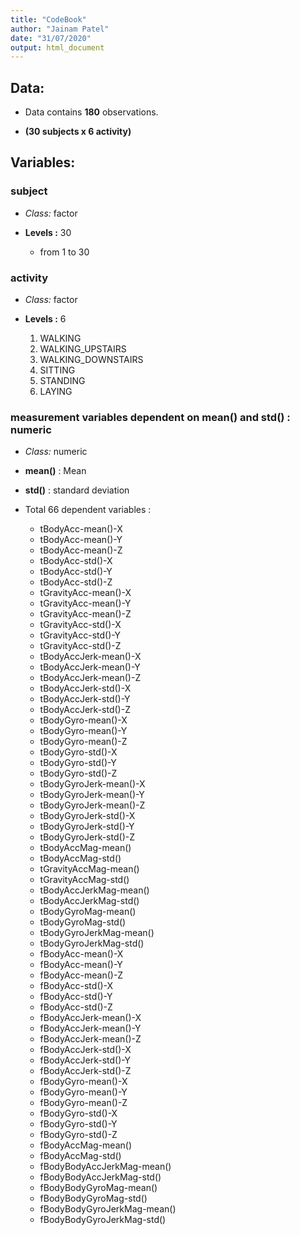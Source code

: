 ```yaml
---
title: "CodeBook"
author: "Jainam Patel"
date: "31/07/2020"
output: html_document
---
```

## **Data**: 

+ Data contains **180** observations.
 
+ **(30 subjects x 6 activity)**

## **Variables**: 

### **subject**

+ *Class:* factor

+ **Levels :** 30

  + from 1 to 30

 
### **activity**

+ *Class:* factor

+ **Levels :** 6

  1. WALKING
  2. WALKING_UPSTAIRS
  3. WALKING_DOWNSTAIRS
  4. SITTING
  5. STANDING
  6. LAYING
  
### **measurement variables dependent on mean() and std() : numeric**

+ *Class:* numeric

+ **mean()** : Mean 
+ **std()** : standard deviation

+ Total 66 dependent variables :

  + tBodyAcc-mean()-X
  + tBodyAcc-mean()-Y
  + tBodyAcc-mean()-Z
  + tBodyAcc-std()-X
  + tBodyAcc-std()-Y
  + tBodyAcc-std()-Z
  + tGravityAcc-mean()-X
  + tGravityAcc-mean()-Y
  + tGravityAcc-mean()-Z
  + tGravityAcc-std()-X
  + tGravityAcc-std()-Y
  + tGravityAcc-std()-Z
  + tBodyAccJerk-mean()-X
  + tBodyAccJerk-mean()-Y
  + tBodyAccJerk-mean()-Z
  + tBodyAccJerk-std()-X
  + tBodyAccJerk-std()-Y
  + tBodyAccJerk-std()-Z
  + tBodyGyro-mean()-X
  + tBodyGyro-mean()-Y
  + tBodyGyro-mean()-Z
  + tBodyGyro-std()-X
  + tBodyGyro-std()-Y
  + tBodyGyro-std()-Z
  + tBodyGyroJerk-mean()-X
  + tBodyGyroJerk-mean()-Y
  + tBodyGyroJerk-mean()-Z
  + tBodyGyroJerk-std()-X
  + tBodyGyroJerk-std()-Y
  + tBodyGyroJerk-std()-Z
  + tBodyAccMag-mean()
  + tBodyAccMag-std()
  + tGravityAccMag-mean()
  + tGravityAccMag-std()
  + tBodyAccJerkMag-mean()
  + tBodyAccJerkMag-std()
  + tBodyGyroMag-mean()
  + tBodyGyroMag-std()
  + tBodyGyroJerkMag-mean()
  + tBodyGyroJerkMag-std()
  + fBodyAcc-mean()-X
  + fBodyAcc-mean()-Y
  + fBodyAcc-mean()-Z
  + fBodyAcc-std()-X
  + fBodyAcc-std()-Y
  + fBodyAcc-std()-Z
  + fBodyAccJerk-mean()-X
  + fBodyAccJerk-mean()-Y
  + fBodyAccJerk-mean()-Z
  + fBodyAccJerk-std()-X
  + fBodyAccJerk-std()-Y
  + fBodyAccJerk-std()-Z
  + fBodyGyro-mean()-X
  + fBodyGyro-mean()-Y
  + fBodyGyro-mean()-Z
  + fBodyGyro-std()-X
  + fBodyGyro-std()-Y
  + fBodyGyro-std()-Z
  + fBodyAccMag-mean()
  + fBodyAccMag-std()
  + fBodyBodyAccJerkMag-mean()
  + fBodyBodyAccJerkMag-std()
  + fBodyBodyGyroMag-mean()
  + fBodyBodyGyroMag-std()
  + fBodyBodyGyroJerkMag-mean()
  + fBodyBodyGyroJerkMag-std()

